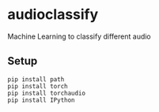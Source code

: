 # audioclassify
Machine Learning to classify different audio


## Setup

```
pip install path
pip install torch
pip install torchaudio
pip install IPython
```
